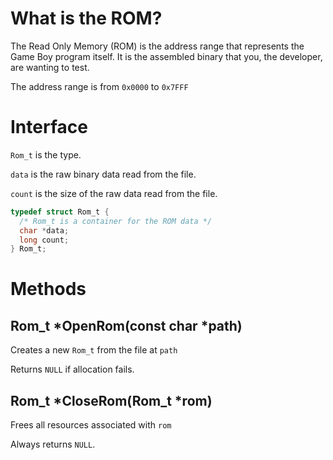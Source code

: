 # What is the ROM?

The Read Only Memory (ROM) is the address range that represents the Game Boy program itself. It is the assembled binary that you, the developer, are wanting to test.

The address range is from `0x0000` to `0x7FFF`

# Interface

`Rom_t` is the type.

`data` is the raw binary data read from the file.

`count` is the size of the raw data read from the file.

```c
typedef struct Rom_t {
  /* Rom_t is a container for the ROM data */
  char *data;
  long count;
} Rom_t;
```

# Methods

## Rom_t \*OpenRom(const char \*path)

Creates a new `Rom_t` from the file at `path`

Returns `NULL` if allocation fails.

## Rom_t \*CloseRom(Rom_t \*rom)

Frees all resources associated with `rom`

Always returns `NULL`.
